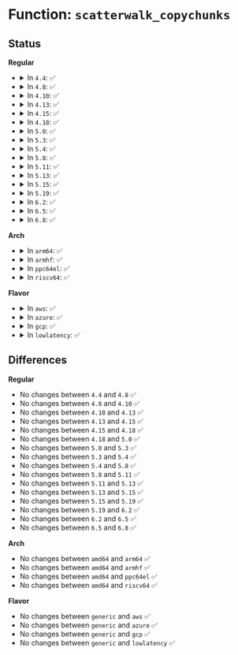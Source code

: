 # Function: <code>scatterwalk_copychunks</code>

## Status
<b>Regular</b>
<ul>
<li>
<details>
<summary>In <code>4.4</code>: ✅</summary>

```c
void scatterwalk_copychunks(void *buf, struct scatter_walk *walk, size_t nbytes, int out);
```

**Collision:** Unique Global

**Inline:** No

**Transformation:** False

**Instances:**

```
In crypto/scatterwalk.c (ffffffff8139e900)
Location: crypto/scatterwalk.c:80
Inline: False
Direct callers:
  - crypto/scatterwalk.c:scatterwalk_map_and_copy
  - crypto/ablkcipher.c:__ablkcipher_walk_complete
  - crypto/ablkcipher.c:ablkcipher_walk_next
  - crypto/blkcipher.c:blkcipher_walk_done
  - crypto/blkcipher.c:blkcipher_walk_next
```
**Symbols:**

```
ffffffff8139e900-ffffffff8139eab2: scatterwalk_copychunks (STB_GLOBAL)
```
</details>
</li>
<li>
<details>
<summary>In <code>4.8</code>: ✅</summary>

```c
void scatterwalk_copychunks(void *buf, struct scatter_walk *walk, size_t nbytes, int out);
```

**Collision:** Unique Global

**Inline:** No

**Transformation:** False

**Instances:**

```
In crypto/scatterwalk.c (ffffffff813db6a0)
Location: crypto/scatterwalk.c:31
Inline: False
Direct callers:
  - crypto/scatterwalk.c:scatterwalk_map_and_copy
  - crypto/ablkcipher.c:ablkcipher_walk_next
  - crypto/ablkcipher.c:__ablkcipher_walk_complete
  - crypto/blkcipher.c:blkcipher_walk_next
  - crypto/blkcipher.c:blkcipher_walk_done
```
**Symbols:**

```
ffffffff813db6a0-ffffffff813db87f: scatterwalk_copychunks (STB_GLOBAL)
```
</details>
</li>
<li>
<details>
<summary>In <code>4.10</code>: ✅</summary>

```c
void scatterwalk_copychunks(void *buf, struct scatter_walk *walk, size_t nbytes, int out);
```

**Collision:** Unique Global

**Inline:** No

**Transformation:** False

**Instances:**

```
In crypto/scatterwalk.c (ffffffff813f2fe0)
Location: crypto/scatterwalk.c:31
Inline: False
Direct callers:
  - crypto/ablkcipher.c:ablkcipher_walk_next
  - crypto/ablkcipher.c:__ablkcipher_walk_complete
  - crypto/blkcipher.c:blkcipher_walk_next
  - crypto/blkcipher.c:blkcipher_walk_done
  - crypto/skcipher.c:skcipher_walk_aead_common
  - crypto/skcipher.c:skcipher_walk_aead_common
  - crypto/skcipher.c:skcipher_walk_next
  - crypto/skcipher.c:skcipher_walk_complete
  - crypto/skcipher.c:skcipher_walk_done
```
**Symbols:**

```
ffffffff813f2fe0-ffffffff813f31b4: scatterwalk_copychunks (STB_GLOBAL)
```
</details>
</li>
<li>
<details>
<summary>In <code>4.13</code>: ✅</summary>

```c
void scatterwalk_copychunks(void *buf, struct scatter_walk *walk, size_t nbytes, int out);
```

**Collision:** Unique Global

**Inline:** No

**Transformation:** False

**Instances:**

```
In crypto/scatterwalk.c (ffffffff813ff340)
Location: crypto/scatterwalk.c:31
Inline: False
Direct callers:
  - crypto/ablkcipher.c:ablkcipher_walk_next
  - crypto/ablkcipher.c:__ablkcipher_walk_complete
  - crypto/blkcipher.c:blkcipher_walk_next
  - crypto/blkcipher.c:blkcipher_walk_done
  - crypto/skcipher.c:skcipher_walk_aead_common
  - crypto/skcipher.c:skcipher_walk_aead_common
  - crypto/skcipher.c:skcipher_walk_next
  - crypto/skcipher.c:skcipher_walk_complete
  - crypto/skcipher.c:skcipher_walk_done
```
**Symbols:**

```
ffffffff813ff340-ffffffff813ff4e0: scatterwalk_copychunks (STB_GLOBAL)
```
</details>
</li>
<li>
<details>
<summary>In <code>4.15</code>: ✅</summary>

```c
void scatterwalk_copychunks(void *buf, struct scatter_walk *walk, size_t nbytes, int out);
```

**Collision:** Unique Global

**Inline:** No

**Transformation:** False

**Instances:**

```
In crypto/scatterwalk.c (ffffffff81427900)
Location: crypto/scatterwalk.c:31
Inline: False
Direct callers:
  - crypto/ablkcipher.c:ablkcipher_walk_next
  - crypto/ablkcipher.c:__ablkcipher_walk_complete
  - crypto/blkcipher.c:blkcipher_walk_next
  - crypto/blkcipher.c:blkcipher_walk_done
  - crypto/skcipher.c:skcipher_walk_aead_common
  - crypto/skcipher.c:skcipher_walk_aead_common
  - crypto/skcipher.c:skcipher_walk_next
  - crypto/skcipher.c:skcipher_walk_complete
  - crypto/skcipher.c:skcipher_walk_done
```
**Symbols:**

```
ffffffff81427900-ffffffff81427a91: scatterwalk_copychunks (STB_GLOBAL)
```
</details>
</li>
<li>
<details>
<summary>In <code>4.18</code>: ✅</summary>

```c
void scatterwalk_copychunks(void *buf, struct scatter_walk *walk, size_t nbytes, int out);
```

**Collision:** Unique Global

**Inline:** No

**Transformation:** False

**Instances:**

```
In crypto/scatterwalk.c (ffffffff8145a760)
Location: crypto/scatterwalk.c:31
Inline: False
Direct callers:
  - crypto/ablkcipher.c:ablkcipher_walk_next
  - crypto/ablkcipher.c:__ablkcipher_walk_complete
  - crypto/blkcipher.c:blkcipher_walk_next
  - crypto/blkcipher.c:blkcipher_walk_done
  - crypto/skcipher.c:skcipher_walk_aead_common
  - crypto/skcipher.c:skcipher_walk_aead_common
  - crypto/skcipher.c:skcipher_walk_next
  - crypto/skcipher.c:skcipher_walk_complete
  - crypto/skcipher.c:skcipher_walk_done
```
**Symbols:**

```
ffffffff8145a760-ffffffff8145a8f1: scatterwalk_copychunks (STB_GLOBAL)
```
</details>
</li>
<li>
<details>
<summary>In <code>5.0</code>: ✅</summary>

```c
void scatterwalk_copychunks(void *buf, struct scatter_walk *walk, size_t nbytes, int out);
```

**Collision:** Unique Global

**Inline:** No

**Transformation:** False

**Instances:**

```
In crypto/scatterwalk.c (ffffffff814782d0)
Location: crypto/scatterwalk.c:31
Inline: False
Direct callers:
  - crypto/ablkcipher.c:ablkcipher_walk_next
  - crypto/ablkcipher.c:__ablkcipher_walk_complete
  - crypto/blkcipher.c:blkcipher_walk_next
  - crypto/blkcipher.c:blkcipher_walk_done
  - crypto/skcipher.c:skcipher_walk_aead_common
  - crypto/skcipher.c:skcipher_walk_aead_common
  - crypto/skcipher.c:skcipher_walk_next
  - crypto/skcipher.c:skcipher_walk_complete
  - crypto/skcipher.c:skcipher_walk_done
```
**Symbols:**

```
ffffffff814782d0-ffffffff81478461: scatterwalk_copychunks (STB_GLOBAL)
```
</details>
</li>
<li>
<details>
<summary>In <code>5.3</code>: ✅</summary>

```c
void scatterwalk_copychunks(void *buf, struct scatter_walk *walk, size_t nbytes, int out);
```

**Collision:** Unique Global

**Inline:** No

**Transformation:** False

**Instances:**

```
In crypto/scatterwalk.c (ffffffff814a6100)
Location: crypto/scatterwalk.c:26
Inline: False
Direct callers:
  - crypto/ablkcipher.c:ablkcipher_walk_next
  - crypto/ablkcipher.c:__ablkcipher_walk_complete
  - crypto/blkcipher.c:blkcipher_walk_next
  - crypto/blkcipher.c:blkcipher_walk_done
  - crypto/skcipher.c:skcipher_walk_aead_common
  - crypto/skcipher.c:skcipher_walk_aead_common
  - crypto/skcipher.c:skcipher_walk_next
  - crypto/skcipher.c:skcipher_walk_complete
  - crypto/skcipher.c:skcipher_walk_done
```
**Symbols:**

```
ffffffff814a6100-ffffffff814a629d: scatterwalk_copychunks (STB_GLOBAL)
```
</details>
</li>
<li>
<details>
<summary>In <code>5.4</code>: ✅</summary>

```c
void scatterwalk_copychunks(void *buf, struct scatter_walk *walk, size_t nbytes, int out);
```

**Collision:** Unique Global

**Inline:** No

**Transformation:** False

**Instances:**

```
In crypto/scatterwalk.c (ffffffff814c0d90)
Location: crypto/scatterwalk.c:26
Inline: False
Direct callers:
  - crypto/ablkcipher.c:ablkcipher_walk_next
  - crypto/ablkcipher.c:__ablkcipher_walk_complete
  - crypto/blkcipher.c:blkcipher_walk_next
  - crypto/blkcipher.c:blkcipher_walk_done
  - crypto/skcipher.c:skcipher_walk_aead_common
  - crypto/skcipher.c:skcipher_walk_aead_common
  - crypto/skcipher.c:skcipher_walk_next
  - crypto/skcipher.c:skcipher_walk_complete
  - crypto/skcipher.c:skcipher_walk_done
```
**Symbols:**

```
ffffffff814c0d90-ffffffff814c0f2d: scatterwalk_copychunks (STB_GLOBAL)
```
</details>
</li>
<li>
<details>
<summary>In <code>5.8</code>: ✅</summary>

```c
void scatterwalk_copychunks(void *buf, struct scatter_walk *walk, size_t nbytes, int out);
```

**Collision:** Unique Global

**Inline:** No

**Transformation:** False

**Instances:**

```
In crypto/scatterwalk.c (ffffffff81521640)
Location: crypto/scatterwalk.c:26
Inline: False
Direct callers:
  - crypto/skcipher.c:skcipher_walk_aead_common
  - crypto/skcipher.c:skcipher_walk_aead_common
  - crypto/skcipher.c:skcipher_next_slow
  - crypto/skcipher.c:skcipher_walk_complete
  - crypto/skcipher.c:skcipher_walk_done
```
**Symbols:**

```
ffffffff81521640-ffffffff815217d1: scatterwalk_copychunks (STB_GLOBAL)
```
</details>
</li>
<li>
<details>
<summary>In <code>5.11</code>: ✅</summary>

```c
void scatterwalk_copychunks(void *buf, struct scatter_walk *walk, size_t nbytes, int out);
```

**Collision:** Unique Global

**Inline:** No

**Transformation:** False

**Instances:**

```
In crypto/scatterwalk.c (ffffffff8153e4b0)
Location: crypto/scatterwalk.c:26
Inline: False
Direct callers:
  - crypto/skcipher.c:skcipher_walk_aead_common
  - crypto/skcipher.c:skcipher_walk_aead_common
  - crypto/skcipher.c:skcipher_next_slow
  - crypto/skcipher.c:skcipher_walk_complete
  - crypto/skcipher.c:skcipher_walk_done
```
**Symbols:**

```
ffffffff8153e4b0-ffffffff8153e641: scatterwalk_copychunks (STB_GLOBAL)
```
</details>
</li>
<li>
<details>
<summary>In <code>5.13</code>: ✅</summary>

```c
void scatterwalk_copychunks(void *buf, struct scatter_walk *walk, size_t nbytes, int out);
```

**Collision:** Unique Global

**Inline:** No

**Transformation:** False

**Instances:**

```
In crypto/scatterwalk.c (ffffffff81546b90)
Location: crypto/scatterwalk.c:26
Inline: False
Direct callers:
  - crypto/skcipher.c:skcipher_walk_aead_common
  - crypto/skcipher.c:skcipher_walk_aead_common
  - crypto/skcipher.c:skcipher_next_slow
  - crypto/skcipher.c:skcipher_walk_complete
  - crypto/skcipher.c:skcipher_walk_done
```
**Symbols:**

```
ffffffff81546b90-ffffffff81546cff: scatterwalk_copychunks (STB_GLOBAL)
```
</details>
</li>
<li>
<details>
<summary>In <code>5.15</code>: ✅</summary>

```c
void scatterwalk_copychunks(void *buf, struct scatter_walk *walk, size_t nbytes, int out);
```

**Collision:** Unique Global

**Inline:** No

**Transformation:** False

**Instances:**

```
In crypto/scatterwalk.c (ffffffff815a7370)
Location: crypto/scatterwalk.c:26
Inline: False
Direct callers:
  - crypto/skcipher.c:skcipher_walk_aead_common
  - crypto/skcipher.c:skcipher_walk_aead_common
  - crypto/skcipher.c:skcipher_next_slow
  - crypto/skcipher.c:skcipher_walk_complete
  - crypto/skcipher.c:skcipher_walk_done
```
**Symbols:**

```
ffffffff815a7370-ffffffff815a74df: scatterwalk_copychunks (STB_GLOBAL)
```
</details>
</li>
<li>
<details>
<summary>In <code>5.19</code>: ✅</summary>

```c
void scatterwalk_copychunks(void *buf, struct scatter_walk *walk, size_t nbytes, int out);
```

**Collision:** Unique Global

**Inline:** No

**Transformation:** False

**Instances:**

```
In crypto/scatterwalk.c (ffffffff8164e6c0)
Location: crypto/scatterwalk.c:26
Inline: False
Direct callers:
  - crypto/scatterwalk.c:scatterwalk_map_and_copy
  - crypto/skcipher.c:skcipher_walk_aead_common
  - crypto/skcipher.c:skcipher_walk_aead_common
  - crypto/skcipher.c:skcipher_next_slow
  - crypto/skcipher.c:skcipher_walk_complete
  - crypto/skcipher.c:skcipher_walk_done
```
**Symbols:**

```
ffffffff8164e6c0-ffffffff8164e865: scatterwalk_copychunks (STB_GLOBAL)
```
</details>
</li>
<li>
<details>
<summary>In <code>6.2</code>: ✅</summary>

```c
void scatterwalk_copychunks(void *buf, struct scatter_walk *walk, size_t nbytes, int out);
```

**Collision:** Unique Global

**Inline:** No

**Transformation:** False

**Instances:**

```
In crypto/scatterwalk.c (ffffffff81707b20)
Location: crypto/scatterwalk.c:26
Inline: False
Direct callers:
  - crypto/scatterwalk.c:scatterwalk_map_and_copy
  - crypto/skcipher.c:skcipher_walk_aead_common
  - crypto/skcipher.c:skcipher_walk_aead_common
  - crypto/skcipher.c:skcipher_next_slow
  - crypto/skcipher.c:skcipher_walk_complete
  - crypto/skcipher.c:skcipher_walk_done
```
**Symbols:**

```
ffffffff81707b20-ffffffff81707cc5: scatterwalk_copychunks (STB_GLOBAL)
```
</details>
</li>
<li>
<details>
<summary>In <code>6.5</code>: ✅</summary>

```c
void scatterwalk_copychunks(void *buf, struct scatter_walk *walk, size_t nbytes, int out);
```

**Collision:** Unique Global

**Inline:** No

**Transformation:** False

**Instances:**

```
In crypto/scatterwalk.c (ffffffff81741290)
Location: crypto/scatterwalk.c:26
Inline: False
Direct callers:
  - crypto/scatterwalk.c:scatterwalk_map_and_copy
  - crypto/skcipher.c:skcipher_walk_aead_common
  - crypto/skcipher.c:skcipher_walk_aead_common
  - crypto/skcipher.c:skcipher_next_slow
  - crypto/skcipher.c:skcipher_walk_complete
  - crypto/skcipher.c:skcipher_walk_done
```
**Symbols:**

```
ffffffff81741290-ffffffff817413f0: scatterwalk_copychunks (STB_GLOBAL)
```
</details>
</li>
<li>
<details>
<summary>In <code>6.8</code>: ✅</summary>

```c
void scatterwalk_copychunks(void *buf, struct scatter_walk *walk, size_t nbytes, int out);
```

**Collision:** Unique Global

**Inline:** No

**Transformation:** False

**Instances:**

```
In crypto/scatterwalk.c (ffffffff81782130)
Location: crypto/scatterwalk.c:26
Inline: False
Direct callers:
  - crypto/scatterwalk.c:scatterwalk_map_and_copy
  - crypto/skcipher.c:skcipher_walk_aead_common
  - crypto/skcipher.c:skcipher_walk_aead_common
  - crypto/skcipher.c:skcipher_next_slow
  - crypto/skcipher.c:skcipher_walk_complete
  - crypto/skcipher.c:skcipher_walk_done
```
**Symbols:**

```
ffffffff81782130-ffffffff81782290: scatterwalk_copychunks (STB_GLOBAL)
```
</details>
</li>
</ul>
<b>Arch</b>
<ul>
<li>
<details>
<summary>In <code>arm64</code>: ✅</summary>

```c
void scatterwalk_copychunks(void *buf, struct scatter_walk *walk, size_t nbytes, int out);
```

**Collision:** Unique Global

**Inline:** No

**Transformation:** False

**Instances:**

```
In crypto/scatterwalk.c (ffff8000105baff0)
Location: crypto/scatterwalk.c:26
Inline: False
Direct callers:
  - crypto/ablkcipher.c:ablkcipher_walk_next
  - crypto/ablkcipher.c:__ablkcipher_walk_complete
  - crypto/blkcipher.c:blkcipher_walk_next
  - crypto/blkcipher.c:blkcipher_walk_done
  - crypto/skcipher.c:skcipher_walk_aead_common
  - crypto/skcipher.c:skcipher_walk_aead_common
  - crypto/skcipher.c:skcipher_walk_next
  - crypto/skcipher.c:skcipher_walk_complete
  - crypto/skcipher.c:skcipher_walk_done
```
**Symbols:**

```
ffff8000105baff0-ffff8000105bb1ac: scatterwalk_copychunks (STB_GLOBAL)
```
</details>
</li>
<li>
<details>
<summary>In <code>armhf</code>: ✅</summary>

```c
void scatterwalk_copychunks(void *buf, struct scatter_walk *walk, size_t nbytes, int out);
```

**Collision:** Unique Global

**Inline:** No

**Transformation:** False

**Instances:**

```
In crypto/scatterwalk.c (c076930c)
Location: crypto/scatterwalk.c:26
Inline: False
Direct callers:
  - crypto/ablkcipher.c:ablkcipher_walk_next
  - crypto/ablkcipher.c:__ablkcipher_walk_complete
  - crypto/blkcipher.c:blkcipher_walk_next
  - crypto/blkcipher.c:blkcipher_walk_done
  - crypto/skcipher.c:skcipher_walk_aead_common
  - crypto/skcipher.c:skcipher_walk_aead_common
  - crypto/skcipher.c:skcipher_walk_next
  - crypto/skcipher.c:skcipher_walk_complete
  - crypto/skcipher.c:skcipher_walk_done
```
**Symbols:**

```
c076930c-c07694b4: scatterwalk_copychunks (STB_GLOBAL)
```
</details>
</li>
<li>
<details>
<summary>In <code>ppc64el</code>: ✅</summary>

```c
void scatterwalk_copychunks(void *buf, struct scatter_walk *walk, size_t nbytes, int out);
```

**Collision:** Unique Global

**Inline:** No

**Transformation:** False

**Instances:**

```
In crypto/scatterwalk.c (c0000000007416c0)
Location: crypto/scatterwalk.c:26
Inline: False
Direct callers:
  - crypto/ablkcipher.c:ablkcipher_walk_next
  - crypto/ablkcipher.c:__ablkcipher_walk_complete
  - crypto/blkcipher.c:blkcipher_walk_next
  - crypto/blkcipher.c:blkcipher_walk_done
  - crypto/skcipher.c:skcipher_walk_aead_common
  - crypto/skcipher.c:skcipher_walk_aead_common
  - crypto/skcipher.c:skcipher_walk_next
  - crypto/skcipher.c:skcipher_walk_complete
  - crypto/skcipher.c:skcipher_walk_done
```
**Symbols:**

```
c0000000007416c0-c000000000741908: scatterwalk_copychunks (STB_GLOBAL)
```
</details>
</li>
<li>
<details>
<summary>In <code>riscv64</code>: ✅</summary>

```c
void scatterwalk_copychunks(void *buf, struct scatter_walk *walk, size_t nbytes, int out);
```

**Collision:** Unique Global

**Inline:** No

**Transformation:** False

**Instances:**

```
In crypto/scatterwalk.c (ffffffe000400b2a)
Location: crypto/scatterwalk.c:26
Inline: False
Direct callers:
  - crypto/ablkcipher.c:ablkcipher_walk_next
  - crypto/ablkcipher.c:__ablkcipher_walk_complete
  - crypto/blkcipher.c:blkcipher_walk_next
  - crypto/blkcipher.c:blkcipher_walk_done
  - crypto/skcipher.c:skcipher_walk_aead_common
  - crypto/skcipher.c:skcipher_walk_aead_common
  - crypto/skcipher.c:skcipher_walk_next
  - crypto/skcipher.c:skcipher_walk_complete
  - crypto/skcipher.c:skcipher_walk_done
```
**Symbols:**

```
ffffffe000400b2a-ffffffe000400c6e: scatterwalk_copychunks (STB_GLOBAL)
```
</details>
</li>
</ul>
<b>Flavor</b>
<ul>
<li>
<details>
<summary>In <code>aws</code>: ✅</summary>

```c
void scatterwalk_copychunks(void *buf, struct scatter_walk *walk, size_t nbytes, int out);
```

**Collision:** Unique Global

**Inline:** No

**Transformation:** False

**Instances:**

```
In crypto/scatterwalk.c (ffffffff814b9370)
Location: crypto/scatterwalk.c:26
Inline: False
Direct callers:
  - crypto/ablkcipher.c:ablkcipher_walk_next
  - crypto/ablkcipher.c:__ablkcipher_walk_complete
  - crypto/blkcipher.c:blkcipher_walk_next
  - crypto/blkcipher.c:blkcipher_walk_done
  - crypto/skcipher.c:skcipher_walk_aead_common
  - crypto/skcipher.c:skcipher_walk_aead_common
  - crypto/skcipher.c:skcipher_walk_next
  - crypto/skcipher.c:skcipher_walk_complete
  - crypto/skcipher.c:skcipher_walk_done
```
**Symbols:**

```
ffffffff814b9370-ffffffff814b950d: scatterwalk_copychunks (STB_GLOBAL)
```
</details>
</li>
<li>
<details>
<summary>In <code>azure</code>: ✅</summary>

```c
void scatterwalk_copychunks(void *buf, struct scatter_walk *walk, size_t nbytes, int out);
```

**Collision:** Unique Global

**Inline:** No

**Transformation:** False

**Instances:**

```
In crypto/scatterwalk.c (ffffffff814a9d90)
Location: crypto/scatterwalk.c:26
Inline: False
Direct callers:
  - crypto/ablkcipher.c:ablkcipher_walk_next
  - crypto/ablkcipher.c:__ablkcipher_walk_complete
  - crypto/blkcipher.c:blkcipher_walk_next
  - crypto/blkcipher.c:blkcipher_walk_done
  - crypto/skcipher.c:skcipher_walk_aead_common
  - crypto/skcipher.c:skcipher_walk_aead_common
  - crypto/skcipher.c:skcipher_walk_next
  - crypto/skcipher.c:skcipher_walk_complete
  - crypto/skcipher.c:skcipher_walk_done
```
**Symbols:**

```
ffffffff814a9d90-ffffffff814a9f2d: scatterwalk_copychunks (STB_GLOBAL)
```
</details>
</li>
<li>
<details>
<summary>In <code>gcp</code>: ✅</summary>

```c
void scatterwalk_copychunks(void *buf, struct scatter_walk *walk, size_t nbytes, int out);
```

**Collision:** Unique Global

**Inline:** No

**Transformation:** False

**Instances:**

```
In crypto/scatterwalk.c (ffffffff814b5400)
Location: crypto/scatterwalk.c:26
Inline: False
Direct callers:
  - crypto/ablkcipher.c:ablkcipher_walk_next
  - crypto/ablkcipher.c:__ablkcipher_walk_complete
  - crypto/blkcipher.c:blkcipher_walk_next
  - crypto/blkcipher.c:blkcipher_walk_done
  - crypto/skcipher.c:skcipher_walk_aead_common
  - crypto/skcipher.c:skcipher_walk_aead_common
  - crypto/skcipher.c:skcipher_walk_next
  - crypto/skcipher.c:skcipher_walk_complete
  - crypto/skcipher.c:skcipher_walk_done
```
**Symbols:**

```
ffffffff814b5400-ffffffff814b559d: scatterwalk_copychunks (STB_GLOBAL)
```
</details>
</li>
<li>
<details>
<summary>In <code>lowlatency</code>: ✅</summary>

```c
void scatterwalk_copychunks(void *buf, struct scatter_walk *walk, size_t nbytes, int out);
```

**Collision:** Unique Global

**Inline:** No

**Transformation:** False

**Instances:**

```
In crypto/scatterwalk.c (ffffffff814cde80)
Location: crypto/scatterwalk.c:26
Inline: False
Direct callers:
  - crypto/ablkcipher.c:ablkcipher_walk_next
  - crypto/ablkcipher.c:__ablkcipher_walk_complete
  - crypto/blkcipher.c:blkcipher_walk_next
  - crypto/blkcipher.c:blkcipher_walk_done
  - crypto/skcipher.c:skcipher_walk_aead_common
  - crypto/skcipher.c:skcipher_walk_aead_common
  - crypto/skcipher.c:skcipher_walk_next
  - crypto/skcipher.c:skcipher_walk_complete
  - crypto/skcipher.c:skcipher_walk_done
```
**Symbols:**

```
ffffffff814cde80-ffffffff814ce03f: scatterwalk_copychunks (STB_GLOBAL)
```
</details>
</li>
</ul>

## Differences
<b>Regular</b>
<ul>
<li>
No changes between <code>4.4</code> and <code>4.8</code> ✅
</li>
<li>
No changes between <code>4.8</code> and <code>4.10</code> ✅
</li>
<li>
No changes between <code>4.10</code> and <code>4.13</code> ✅
</li>
<li>
No changes between <code>4.13</code> and <code>4.15</code> ✅
</li>
<li>
No changes between <code>4.15</code> and <code>4.18</code> ✅
</li>
<li>
No changes between <code>4.18</code> and <code>5.0</code> ✅
</li>
<li>
No changes between <code>5.0</code> and <code>5.3</code> ✅
</li>
<li>
No changes between <code>5.3</code> and <code>5.4</code> ✅
</li>
<li>
No changes between <code>5.4</code> and <code>5.8</code> ✅
</li>
<li>
No changes between <code>5.8</code> and <code>5.11</code> ✅
</li>
<li>
No changes between <code>5.11</code> and <code>5.13</code> ✅
</li>
<li>
No changes between <code>5.13</code> and <code>5.15</code> ✅
</li>
<li>
No changes between <code>5.15</code> and <code>5.19</code> ✅
</li>
<li>
No changes between <code>5.19</code> and <code>6.2</code> ✅
</li>
<li>
No changes between <code>6.2</code> and <code>6.5</code> ✅
</li>
<li>
No changes between <code>6.5</code> and <code>6.8</code> ✅
</li>
</ul>
<b>Arch</b>
<ul>
<li>
No changes between <code>amd64</code> and <code>arm64</code> ✅
</li>
<li>
No changes between <code>amd64</code> and <code>armhf</code> ✅
</li>
<li>
No changes between <code>amd64</code> and <code>ppc64el</code> ✅
</li>
<li>
No changes between <code>amd64</code> and <code>riscv64</code> ✅
</li>
</ul>
<b>Flavor</b>
<ul>
<li>
No changes between <code>generic</code> and <code>aws</code> ✅
</li>
<li>
No changes between <code>generic</code> and <code>azure</code> ✅
</li>
<li>
No changes between <code>generic</code> and <code>gcp</code> ✅
</li>
<li>
No changes between <code>generic</code> and <code>lowlatency</code> ✅
</li>
</ul>
